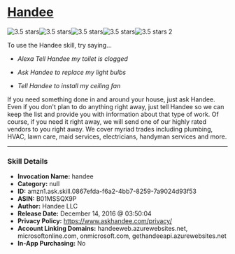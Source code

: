 # [Handee](http://alexa.amazon.com/#skills/amzn1.ask.skill.0867efda-f6a2-4bb7-8259-7a9024d93f53)
![3.5 stars](../../images/ic_star_black_18dp_1x.png)![3.5 stars](../../images/ic_star_black_18dp_1x.png)![3.5 stars](../../images/ic_star_black_18dp_1x.png)![3.5 stars](../../images/ic_star_half_black_18dp_1x.png)![3.5 stars](../../images/ic_star_border_black_18dp_1x.png) 2

To use the Handee skill, try saying...

* *Alexa Tell Handee my toilet is clogged*

* *Ask Handee to replace my light bulbs*

* *Tell Handee to install my ceiling fan*

If you need something done in and around your house, just ask Handee.  Even if you don't plan to do anything right away, just tell Handee so we can keep the list and provide you with information about that type of work.  Of course, if you need it right away, we will send one of our highly rated vendors to you right away.  We cover myriad trades including plumbing, HVAC, lawn care, maid services, electricians, handyman services and more.

***

### Skill Details

* **Invocation Name:** handee
* **Category:** null
* **ID:** amzn1.ask.skill.0867efda-f6a2-4bb7-8259-7a9024d93f53
* **ASIN:** B01MSSQX9P
* **Author:** Handee LLC
* **Release Date:** December 14, 2016 @ 03:50:04
* **Privacy Policy:** https://www.askhandee.com/privacy/
* **Account Linking Domains:** handeeweb.azurewebsites.net, microsoftonline.com, onmicrosoft.com, gethandeeapi.azurewebsites.net
* **In-App Purchasing:** No
